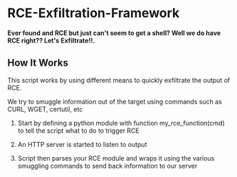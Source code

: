 # RCE-Exfiltration-Framework

**Ever found and RCE but just can't seem to get a shell? Well we do have RCE right?? Let's Exfiltrate!!.**

## How It Works
This script works by using different means to quickly exfiltrate the output of RCE. 

We try to smuggle information out of the target using commands such as CURL, WGET, certutil, etc

1. Start by defining a python module with function my_rce_function(cmd) to tell the script what to do to trigger RCE

2. An HTTP server is started to listen to output

3. Script then parses your RCE module and wraps it using the various smuggling commands to send back information to our server

